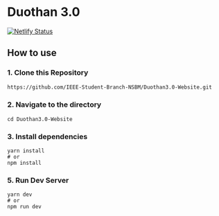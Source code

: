# Duothan 3.0
[![Netlify Status](https://api.netlify.com/api/v1/badges/675768d4-6989-4100-aa68-8664c0540afe/deploy-status)](https://app.netlify.com/sites/duothanv3/deploys)


## How to use

### 1\. Clone this Repository

```bash
https://github.com/IEEE-Student-Branch-NSBM/Duothan3.0-Website.git
```

### 2\. Navigate to the directory

```
cd Duothan3.0-Website
```

### 3\. Install dependencies

```
yarn install
# or
npm install
```

### 5\. Run Dev Server

```
yarn dev
# or
npm run dev
```





